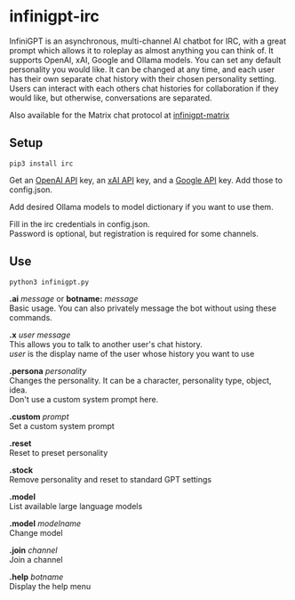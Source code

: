 # infinigpt-irc
InfiniGPT is an asynchronous, multi-channel AI chatbot for IRC, with a great prompt which allows it to roleplay as almost anything you can think of.  It supports OpenAI, xAI, Google and Ollama models. You can set any default personality you would like.  It can be changed at any time, and each user has their own separate chat history with their chosen personality setting.  Users can interact with each others chat histories for collaboration if they would like, but otherwise, conversations are separated.  

Also available for the Matrix chat protocol at [infinigpt-matrix](https://github.com/h1ddenpr0cess20/infinigpt-matrix/)

## Setup

```
pip3 install irc 

```  
Get an [OpenAI API](https://platform.openai.com/signup) key, an [xAI API](https://accounts.x.ai/) key, and a [Google API](https://aistudio.google.com/apikey) key.  Add those to config.json.  

Add desired Ollama models to model dictionary if you want to use them.  

Fill in the irc credentials in config.json.  
Password is optional, but registration is required for some channels.


## Use
```
python3 infinigpt.py
```  
**.ai** _message_ or **botname:** _message_  
    Basic usage.  You can also privately message the bot without using these commands.
    
**.x** _user_ _message_  
    This allows you to talk to another user's chat history.  
    _user_ is the display name of the user whose history you want to use
     
**.persona** _personality_  
    Changes the personality.  It can be a character, personality type, object, idea.  
    Don't use a custom system prompt here.

**.custom** _prompt_  
    Set a custom system prompt
        
**.reset**  
    Reset to preset personality
    
**.stock**  
    Remove personality and reset to standard GPT settings

**.model**  
    List available large language models

**.model** _modelname_  
    Change model

**.join** _channel_   
    Join a channel

**.help** _botname_  
    Display the help menu

